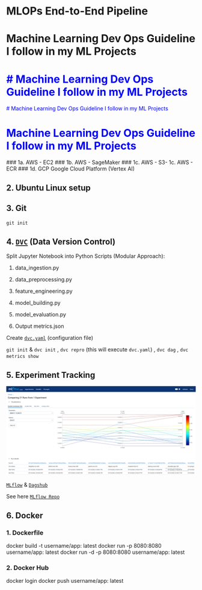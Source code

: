 # MLOPs End-to-End Pipeline
# Machine Learning Dev Ops Guideline I follow in my ML Projects
<h1 style="color:blue;"># Machine Learning Dev Ops Guideline I follow in my ML Projects</h1>
<span style="color:blue"># Machine Learning Dev Ops Guideline I follow in my ML Projects</span>
<h1 style="color:blue;">Machine Learning Dev Ops Guideline I follow in my ML Projects</h1>
### 1a. AWS - EC2
### 1b. AWS - SageMaker
### 1c. AWS - S3- 1c. AWS - ECR
### 1d. GCP Google Cloud Platform (Vertex AI)

## 2. Ubuntu Linux setup
   
## 3. Git

   `git init`

## 4. [`DVC`](https://dvc.org/doc/start) (Data Version Control) 

Split Jupyter Notebook into Python Scripts (Modular Approach):

1. data_ingestion.py 
2. data_preprocessing.py
3. feature_engineering.py
4. model_building.py
5. model_evaluation.py 

6. Output metrics.json

Create  [`dvc.yaml`](./dvc.yaml) (configuration file)

`git init` & `dvc init` , `dvc repro` (this will execute `dvc.yaml`) , `dvc dag` , `dvc metrics show` 

## 5. Experiment Tracking 

   ![`MLflow Metrics`](https://github.com/spha-code/MLflow/blob/main/MLflow_Metrics.png)

   [`MLflow`](https://mlflow.org/) & [`Dagshub`]( https://github.com/DagsHub)

   See here [`MLflow Repo`](https://github.com/spha-code/MLflow)
   
## 6. Docker

   ### 1. Dockerfile

   docker build -t username/app: latest
   docker run -p 8080:8080 username/app: latest
   docker run -d -p 8080:8080 username/app: latest

   ### 2. Docker Hub

   docker login
   docker push username/app: latest
